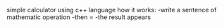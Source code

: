 simple calculator using c++ language
how it works:
  -write a sentence of mathematic operation
  -then =
  -the result appears
